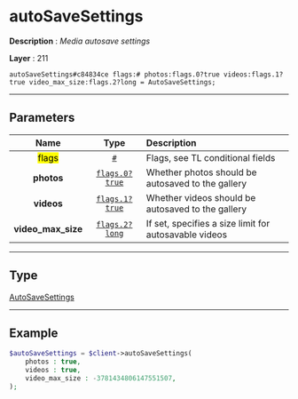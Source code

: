 # autoSaveSettings

**Description** : *Media autosave settings*

**Layer** : 211

```tl
autoSaveSettings#c84834ce flags:# photos:flags.0?true videos:flags.1?true video_max_size:flags.2?long = AutoSaveSettings;
```

---

## Parameters

| Name | Type | Description |
| :---: | :---: | :--- |
| <mark>flags</mark> | [`#`](type/#) | Flags, see TL conditional fields |
| **photos** | [`flags.0?true`](type/true) | Whether photos should be autosaved to the gallery |
| **videos** | [`flags.1?true`](type/true) | Whether videos should be autosaved to the gallery |
| **video_max_size** | [`flags.2?long`](type/long) | If set, specifies a size limit for autosavable videos |

---

## Type

[AutoSaveSettings](type/AutoSaveSettings)

---

## Example

```php
$autoSaveSettings = $client->autoSaveSettings(
	photos : true,
	videos : true,
	video_max_size : -3781434806147551507,
);
```